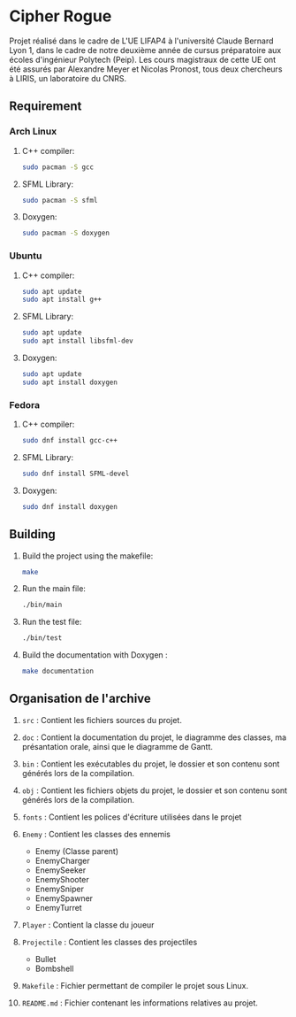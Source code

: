 # Cipher Rogue 

Projet réalisé dans le cadre de L'UE LIFAP4 à l'université Claude Bernard Lyon 1, dans le cadre de notre deuxième année de cursus préparatoire aux écoles d'ingénieur Polytech (Peip). Les cours magistraux de cette UE ont été assurés par Alexandre Meyer et Nicolas Pronost, tous deux chercheurs à LIRIS, un laboratoire du CNRS. 

## Requirement
### Arch Linux
1. C++ compiler:

    ```bash
    sudo pacman -S gcc
    ```

2. SFML Library:

    ```bash
    sudo pacman -S sfml
    ```

3. Doxygen:

    ```bash
    sudo pacman -S doxygen
    ```


### Ubuntu
1. C++ compiler:

    ```bash
    sudo apt update
    sudo apt install g++
    ```

2. SFML Library:

    ```bash
    sudo apt update
    sudo apt install libsfml-dev
    ```

3. Doxygen:

    ```bash
    sudo apt update
    sudo apt install doxygen
    ```

### Fedora
1. C++ compiler:

    ```bash
    sudo dnf install gcc-c++
    ```

2. SFML Library:

    ```bash
    sudo dnf install SFML-devel
    ```

3. Doxygen:

    ```bash
    sudo dnf install doxygen
    ```

## Building

1. Build the project using the makefile:
    
    ```bash
    make
    ```

2. Run the main file:

    ```bash
    ./bin/main
    ```

3. Run the test file:

    ```bash
    ./bin/test
    ```

4. Build the documentation with Doxygen :
    

    ```bash
    make documentation
    ```

## Organisation de l'archive

1. `src` : Contient les fichiers sources du projet.

2. `doc` : Contient la documentation du projet, le diagramme des classes, ma présantation orale, ainsi que le diagramme de Gantt.

3. `bin` : Contient les exécutables du projet, le dossier et son contenu sont générés lors de la compilation.

4. `obj` : Contient les fichiers objets du projet, le dossier et son contenu sont générés lors de la compilation.

5. `fonts` : Contient les polices d'écriture utilisées dans le projet

5. `Enemy` : Contient les classes des ennemis
    - Enemy (Classe parent)
    - EnemyCharger
    - EnemySeeker
    - EnemyShooter
    - EnemySniper
    - EnemySpawner
    - EnemyTurret

6. `Player` : Contient la classe du joueur

7. `Projectile` : Contient les classes des projectiles
    - Bullet
    - Bombshell

8. `Makefile` : Fichier permettant de compiler le projet sous Linux.

9. `README.md` : Fichier contenant les informations relatives au projet.
